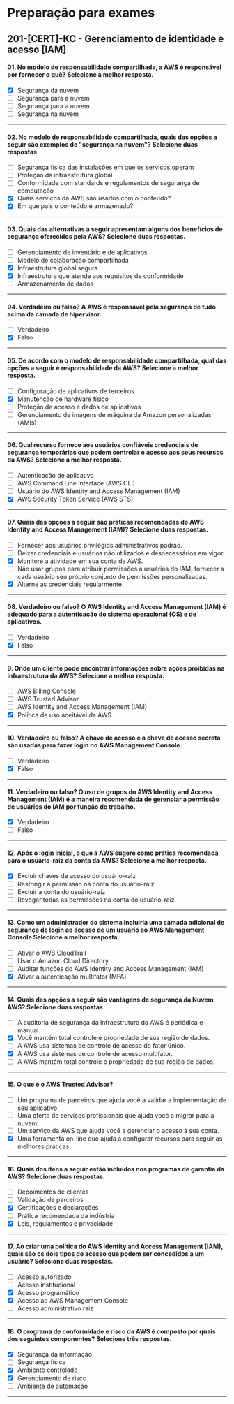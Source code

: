 # Preparação para exames

## 201-[CERT]-KC - Gerenciamento de identidade e acesso [IAM]

#### 01. No modelo de responsabilidade compartilhada, a AWS é responsável por fornecer o quê? Selecione a melhor resposta.
- [x] Segurança da nuvem
- [ ] Segurança para a nuvem
- [ ] Segurança para a  nuvem
- [ ] Segurança na nuvem

***

#### 02. No modelo de responsabilidade compartilhada, quais das opções a seguir são exemplos de "segurança na nuvem"? Selecione duas respostas.
- [ ] Segurança física das instalações em que os serviços operam
- [ ] Proteção da infraestrutura global
- [ ] Conformidade com standards e regulamentos de segurança de computação
- [x] Quais serviços da AWS são usados com o conteúdo?
- [x] Em que país o conteúdo é armazenado?
 
***

#### 03. Quais das alternativas a seguir apresentam alguns dos benefícios de segurança oferecidos pela AWS? Selecione duas respostas.
- [ ] Gerenciamento de inventário e de aplicativos
- [ ] Modelo de colaboração compartilhada
- [x] Infraestrutura global segura
- [x] Infraestrutura que atende aos requisitos de conformidade
- [ ] Armazenamento de dados

***

#### 04. Verdadeiro ou falso? A AWS é responsável pela segurança de tudo acima da camada de hipervisor.
- [ ] Verdadeiro
- [x] Falso

***

#### 05. De acordo com o modelo de responsabilidade compartilhada, qual das opções a seguir é responsabilidade da AWS? Selecione a melhor resposta.
- [ ] Configuração de aplicativos de terceiros
- [x] Manutenção de hardware físico
- [ ] Proteção de acesso e dados de aplicativos
- [ ] Gerenciamento de imagens de máquina da Amazon personalizadas (AMIs)

***

#### 06. Qual recurso fornece aos usuários confiáveis credenciais de segurança temporárias que podem controlar o acesso aos seus recursos da AWS? Selecione a melhor resposta.
- [ ] Autenticação de aplicativo
- [ ] AWS Command Line Interface (AWS CLI)
- [ ] Usuário do AWS Identity and Access Management (IAM)
- [x] AWS Security Token Service (AWS STS)

***

#### 07. Quais das opções a seguir são práticas recomendadas do AWS Identity and Access Management (IAM)? Selecione duas respostas.
- [ ] Fornecer aos usuários privilégios administrativos padrão.
- [ ] Deixar credenciais e usuários não utilizados e desnecessários em vigor.
- [x] Monitore a atividade em sua conta da AWS.
- [ ] Não usar grupos para atribuir permissões a usuários do IAM; fornecer a cada usuário seu próprio conjunto de permissões personalizadas.
- [x] Alterne as credenciais regularmente.

***

#### 08. Verdadeiro ou falso? O AWS Identity and Access Management (IAM) é adequado para a autenticação do sistema operacional (OS) e de aplicativos.
- [ ] Verdadeiro
- [x] Falso

***

#### 9. Onde um cliente pode encontrar informações sobre ações proibidas na infraestrutura da AWS? Selecione a melhor resposta.
- [ ] AWS Billing Console
- [ ] AWS Trusted Advisor
- [ ] AWS Identity and Access Management (IAM)
- [x] Política de uso aceitável da AWS

***

#### 10. Verdadeiro ou falso? A chave de acesso e a chave de acesso secreta são usadas para fazer login no AWS Management Console.
- [ ] Verdadeiro
- [x] Falso
 
***

#### 11. Verdadeiro ou falso? O uso de grupos do AWS Identity and Access Management (IAM) é a maneira recomendada de gerenciar a permissão de usuários do IAM por função de trabalho.
- [x] Verdadeiro
- [ ] Falso

***

#### 12. Após o login inicial, o que a AWS sugere como prática recomendada para o usuário-raiz da conta da AWS? Selecione a melhor resposta.
- [x] Excluir chaves de acesso do usuário-raiz
- [ ] Restringir a permissão na conta do usuário-raiz
- [ ] Excluir a conta do usuário-raiz
- [ ] Revogar todas as permissões na conta do usuário-raiz

***

#### 13. Como um administrador do sistema incluiria uma camada adicional de segurança de login ao acesso de um usuário ao AWS Management Console Selecione a melhor resposta.
- [ ] Ativar o AWS CloudTrail
- [ ] Usar o Amazon Cloud Directory
- [ ] Auditar funções do AWS Identity and Access Management (IAM)
- [x] Ativar a autenticação multifator (MFA).

***

#### 14. Quais das opções a seguir são vantagens de segurança da Nuvem AWS? Selecione duas respostas.
- [ ] A auditoria de segurança da infraestrutura da AWS é periódica e manual.
- [x] Você mantém total controle e propriedade de sua região de dados.
- [ ] A AWS usa sistemas de controle de acesso de fator único.
- [x] A AWS usa sistemas de controle de acesso multifator.
- [ ] A AWS mantém total controle e propriedade de sua região de dados.

***

#### 15. O que é o AWS Trusted Advisor?
- [ ] Um programa de parceiros que ajuda você a validar a implementação de seu aplicativo.
- [ ] Uma oferta de serviços profissionais que ajuda você a migrar para a nuvem.
- [ ] Um serviço da AWS que ajuda você a gerenciar o acesso à sua conta.
- [x] Uma ferramenta on-line que ajuda a configurar recursos para seguir as melhores práticas.

***

#### 16. Quais dos itens a seguir estão incluídos nos programas de garantia da AWS? Selecione duas respostas.
- [ ] Depoimentos de clientes
- [ ] Validação de parceiros
- [x] Certificações e declarações
- [ ] Prática recomendada da indústria
- [x] Leis, regulamentos e privacidade

***

#### 17. Ao criar uma política do AWS Identity and Access Management (IAM), quais são os dois tipos de acesso que podem ser concedidos a um usuário? Selecione duas respostas.
- [ ] Acesso autorizado
- [ ] Acesso institucional
- [x] Acesso programático
- [x] Acesso ao AWS Management Console
- [ ] Acesso administrativo raiz

***

#### 18. O programa de conformidade e risco da AWS é composto por quais dos seguintes componentes? Selecione três respostas.
- [x] Segurança da informação
- [ ] Segurança física
- [x] Ambiente controlado
- [x] Gerenciamento de risco
- [ ] Ambiente de automação

***